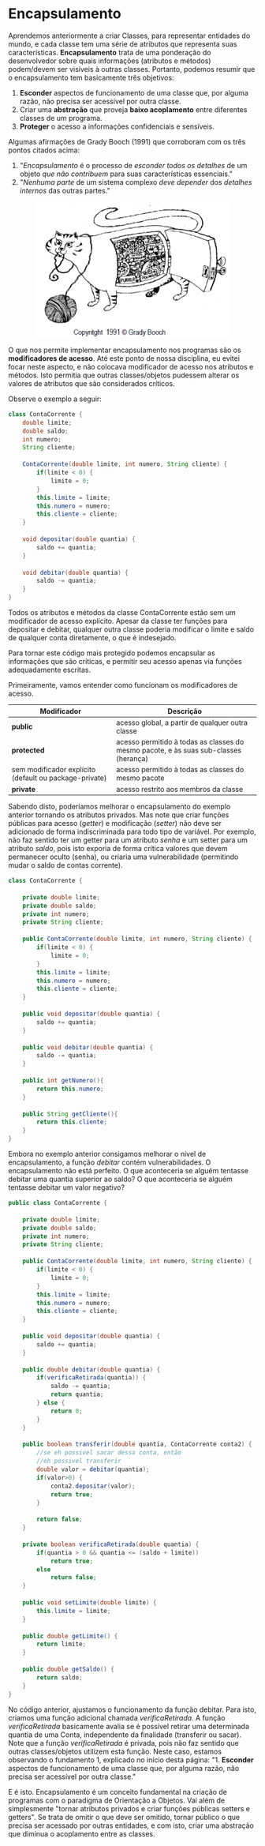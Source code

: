 # Encapsulamento

Aprendemos anteriormente a criar Classes, para representar entidades do mundo, e cada classe tem uma série de atributos que representa suas características.
**Encapsulamento** trata de uma ponderação do desenvolvedor sobre quais informações (atributos e métodos) podem/devem ser visíveis à outras classes.
Portanto, podemos resumir que o encapsulamento tem basicamente três objetivos:
1. **Esconder** aspectos de funcionamento de uma classe que, por alguma razão, não precisa ser acessível por outra classe.
2. Criar uma **abstração** que proveja **baixo acoplamento** entre diferentes classes de um programa.
3. **Proteger** o acesso a informações confidenciais e sensíveis.

Algumas afirmações de Grady Booch (1991) que corroboram com os três pontos citados acima:
1. "*Encapsulamento* é o processo de *esconder todos os detalhes* de um objeto *que não contribuem* para suas características essenciais."
2. "*Nenhuma parte* de um sistema complexo *deve depender* dos *detalhes internos* das outras partes."

<p align="center">
  <img width="400" height="275" src="imgs/encapsulamento.png">
</p>

O que nos permite implementar encapsulamento nos programas são os **modificadores de acesso**.
Até este ponto de nossa disciplina, eu evitei focar neste aspecto, e não colocava modificador de acesso nos atributos e métodos.
Isto permitia que outras classes/objetos pudessem alterar os valores de atributos que são considerados críticos.

Observe o exemplo a seguir:

```java
class ContaCorrente {
	double limite;			
	double saldo;	
	int numero;
	String cliente;
	
	ContaCorrente(double limite, int numero, String cliente) {
		if(limite < 0) {
			limite = 0;
		}
		this.limite = limite;
		this.numero = numero;
		this.cliente = cliente;
	}
	
	void depositar(double quantia) {
		saldo += quantia;
	}
	
	void debitar(double quantia) {
		saldo -= quantia;
	}
}
```

Todos os atributos e métodos da classe ContaCorrente estão sem um modificador de acesso explícito.
Apesar da classe ter funções para depositar e debitar, qualquer outra classe poderia modificar o limite e saldo de qualquer conta diretamente, o que é indesejado.

Para tornar este código mais protegido podemos encapsular as informações que são críticas, e permitir seu acesso apenas via funções adequadamente escritas.

Primeiramente, vamos entender como funcionam os modificadores de acesso.

| Modificador  | Descrição |
| ------------------- | ------------------- |
| **public** | acesso global, a partir de qualquer outra classe |
| **protected** | acesso permitido à todas as classes do mesmo pacote, e às suas sub-classes (herança) |
| sem modificador explícito (default ou package-private) | acesso permitido à todas as classes do mesmo pacote |
| **private** | acesso restrito aos membros da classe |

Sabendo disto, poderíamos melhorar o encapsulamento do exemplo anterior tornando os atributos privados.
Mas note que criar funções públicas para acesso (*getter*) e modificação (*setter*) não deve ser adicionado de forma indiscriminada para todo tipo de variável.
Por exemplo, não faz sentido ter um getter para um atributo *senha* e um setter para um atributo *saldo*, pois isto exporia de forma crítica valores que devem permanecer oculto (senha), ou criaria uma vulnerabilidade (permitindo mudar o saldo de contas corrente).

```java
class ContaCorrente {
	
	private double limite;			
	private double saldo;	
	private int numero;
	private String cliente;
	
	public ContaCorrente(double limite, int numero, String cliente) {
		if(limite < 0) {
			limite = 0;
		}
		this.limite = limite;
		this.numero = numero;
		this.cliente = cliente;
	}
	
	public void depositar(double quantia) {
		saldo += quantia;
	}
	
	public void debitar(double quantia) {
		saldo -= quantia;
	}
	
	public int getNumero(){
		return this.numero;
	}
	
	public String getCliente(){
		return this.cliente;
	}
}
```

Embora no exemplo anterior consigamos melhorar o nível de encapsulamento, a função *debitar* contém vulnerabilidades.
O encapsulamento não está perfeito.
O que aconteceria se alguém tentasse debitar uma quantia superior ao saldo?
O que aconteceria se alguém tentasse debitar um valor negativo?

```java
public class ContaCorrente {
	
	private double limite;
	private double saldo;	
	private int numero;
	private String cliente;
	
	public ContaCorrente(double limite, int numero, String cliente) {
		if(limite < 0) {
			limite = 0;
		}
		this.limite = limite;
		this.numero = numero;
		this.cliente = cliente;
	}
	
	public void depositar(double quantia) {
		saldo += quantia;
	}
	
	public double debitar(double quantia) {
		if(verificaRetirada(quantia)) {
			saldo -= quantia;
			return quantia;
		} else {
			return 0;
		}		
	}
	
	public boolean transferir(double quantia, ContaCorrente conta2) {
		//se eh possivel sacar dessa conta, então
		//eh possivel transferir
		double valor = debitar(quantia);
		if(valor>0) {
			conta2.depositar(valor);
			return true;
		}
		
		return false;		
	}
	
	private boolean verificaRetirada(double quantia) {
		if(quantia > 0 && quantia <= (saldo + limite)) 
			return true;
		else
			return false;
	}
	
	public void setLimite(double limite) {
		this.limite = limite;
	}
	
	public double getLimite() {
		return limite;
	}
	
	public double getSaldo() {
		return saldo;
	}
}
```

No código anterior, ajustamos o funcionamento da função debitar.
Para isto, criamos uma função adicional chamada *verificaRetirada*.
A função *verificaRetirada* basicamente avalia se é possível retirar uma determinada quantia de uma Conta, independente da finalidade (transferir ou sacar).
Note que a função *verificaRetirada* é privada, pois não faz sentido que outras classes/objetos utilizem esta função.
Neste caso, estamos observando o fundamento 1, explicado no início desta página: "1. **Esconder** aspectos de funcionamento de uma classe que, por alguma razão, não precisa ser acessível por outra classe."

E é isto.
Encapsulamento é um conceito fundamental na criação de programas com o paradigma de Orientação a Objetos.
Vai além de simplesmente "tornar atributos privados e criar funções públicas setters e getters".
Se trata de omitir o que deve ser omitido, tornar público o que precisa ser acessado por outras entidades, e com isto, criar uma abstração que diminua o acoplamento entre as classes.
